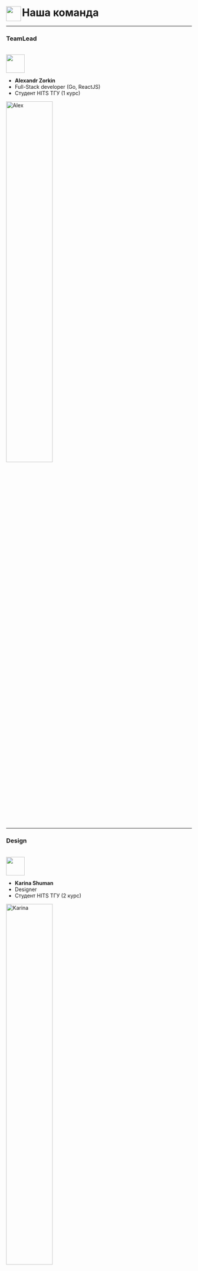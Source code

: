 # Наша команда <img align="left" alt="" width="40px" src="https://cdn-icons-png.flaticon.com/512/3090/3090423.png" />

<hr align="center" width="100%" size="2" color="#ff0000" />

### TeamLead 
<br>

<img align="left" alt="" width="50px" src="https://cdn-icons-png.flaticon.com/512/10787/10787351.png" />

<br><br>

- **Alexandr Zorkin**
- Full-Stack developer (Go, ReactJS)
- Студент HITS ТГУ (1 курс)

<img src="https://raw.githubusercontent.com/somnoynadno/zhumaysynba/master/docs/img/sanya.jpeg" alt="Alex" width="50%"/>

<hr align="center" width="100%" size="2" color="#ff0000" />

### Design 
<br>

<img align="left" alt="" width="50px" src="https://cdn-icons-png.flaticon.com/512/5968/5968705.png" />

<br><br>

- **Karina Shuman**
- Designer
- Студент HITS ТГУ (2 курс)

<img src="https://raw.githubusercontent.com/somnoynadno/zhumaysynba/master/docs/img/karina.jpg" alt="Karina" width="50%"/>

<hr align="center" width="100%" size="2" color="#ff0000" />



### Developer
<br>

<img align="left" alt="Golang" width="50px" src="https://raw.githubusercontent.com/somnoynadno/zhumaysynba/master/docs/img/golang.png" />

<br><br>

- **Egor Shamov**
- Backend developer (Go)
- Студент HITS ТГУ (2 курс)

<img src="https://raw.githubusercontent.com/somnoynadno/zhumaysynba/master/docs/img/egor.jpeg" alt="Egor" width="50%"/>

<hr align="center" width="100%" size="2" color="#ff0000" />

### Developer
<br>

<img align="left" alt="react" width="50px" src="https://cdn-icons-png.flaticon.com/512/1183/1183672.png" /> <img align="left" alt="ts" width="50px" src="https://cdn-icons-png.flaticon.com/512/5968/5968381.png" />

<br><br>

- **Andrey Radionov**
- Frontend developer (ReactJS)
- Студент HITS ТГУ (2 курс)

<img src="https://raw.githubusercontent.com/somnoynadno/zhumaysynba/master/docs/img/andrey.jpeg" alt="Andrey" width="50%"/>

<hr align="center" width="100%" size="2" color="#ff0000" />

### Developer
<br>

<img align="left" alt="" width="50px" src="https://cdn-icons-png.flaticon.com/512/5968/5968350.png" /><img align="left" alt="react" width="50px" src="https://cdn-icons-png.flaticon.com/512/1183/1183672.png" /> <img align="left" alt="ts" width="50px" src="https://cdn-icons-png.flaticon.com/512/5968/5968381.png" />

<br><br>

- **Ivan Arsenev**
- Backend developer (Python), Frontend developer (ReactJS)
- Студент HITS ТГУ (1 курс)

<img src="https://raw.githubusercontent.com/somnoynadno/zhumaysynba/master/docs/img/ivan.jpeg" alt="Ivan" width="50%"/>

